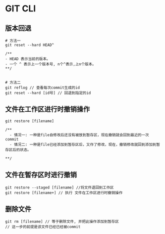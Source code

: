 # GIT CLI

## 版本回退
```
# 方法一
git reset --hard HEAD^

/**
- HEAD 表示当前的版本。
- 一个 ^ 表示上一个版本号, n个^表示,上n个版本。
**/


# 方法二
git reflog // 查看每次commit生成的id
git reset --hard [id号] // 回退到指定的id

```
## 文件在工作区进行时撤销操作

```
git restore [filename]

/**
  - 情况一: 一种是file自修改后还没有被放到暂存区，现在撤销就会回到最近的一次commit
  - 情况二: 一种是file已经添加到暂存区后，又作了修改，现在，撤销修改就回到添加到暂存区后的状态。

**/
```

## 文件在暂存区时进行撤销

```
git restore --staged [filename] //将文件退回到工作区
git restore [filename+] // 执行 文件在工作区进行时撤销操作
```
## 删除文件
```
git rm [filename] // 等于删除文件, 并把此操作添加到暂存区
// 这一步的前提是该文件已经已经被commit
```
